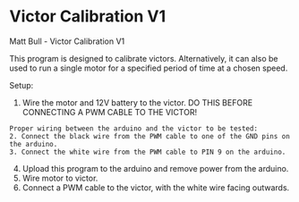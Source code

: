 #  Victor Calibration V1

Matt Bull - Victor Calibration V1
  
  This program is designed to calibrate victors.
   Alternatively, it can also be used to run a single motor for a specified period of time at a chosen speed.

   Setup:
   1. Wire the motor and 12V battery to the victor. DO THIS BEFORE CONNECTING A PWM CABLE TO THE VICTOR!

    Proper wiring between the arduino and the victor to be tested:
    2. Connect the black wire from the PWM cable to one of the GND pins on the arduino.
    3. Connect the white wire from the PWM cable to PIN 9 on the arduino.

   4. Upload this program to the arduino and remove power from the arduino.
   5. Wire motor to victor.
   6. Connect a PWM cable to the victor, with the white wire facing outwards.
